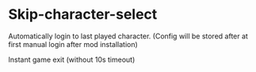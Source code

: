 # Skip-character-select

Automatically login to last played character.
(Config will be stored after at first manual login after mod installation)

Instant game exit (without 10s timeout)
